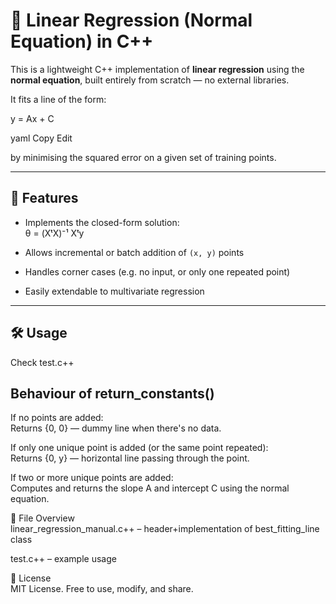 # 🧮 Linear Regression (Normal Equation) in C++

This is a lightweight C++ implementation of **linear regression** using the **normal equation**, built entirely from scratch — no external libraries.

It fits a line of the form:

y = Ax + C

yaml
Copy
Edit

by minimising the squared error on a given set of training points.

---

## 🚀 Features

- Implements the closed-form solution:  
θ = (XᵗX)⁻¹ Xᵗy

- Allows incremental or batch addition of `(x, y)` points
- Handles corner cases (e.g. no input, or only one repeated point)
- Easily extendable to multivariate regression

---

## 🛠️ Usage  
Check test.c++   


## Behaviour of return_constants()
If no points are added:  
Returns {0, 0} — dummy line when there's no data.  
  
If only one unique point is added (or the same point repeated):  
Returns {0, y} — horizontal line passing through the point.  
  
If two or more unique points are added:  
Computes and returns the slope A and intercept C using the normal equation.  
  
📂 File Overview  
linear_regression_manual.c++ – header+implementation of best_fitting_line class  

test.c++ – example usage  
  
📄 License  
MIT License. Free to use, modify, and share.  